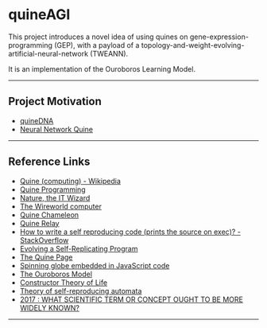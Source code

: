# quineAGI

This project introduces a novel idea of using quines on gene-expression-programming (GEP), with a payload of a topology-and-weight-evolving-artificial-neural-network (TWEANN).

It is an implementation of the Ouroboros Learning Model.

___

## Project Motivation

* [quineDNA](https://github.com/prince-ph0en1x/quineDNA)
* [Neural Network Quine](https://arxiv.org/abs/1803.05859)
___

## Reference Links

* [Quine (computing) - Wikipedia](https://en.wikipedia.org/wiki/Quine_(computing))
* [Quine Programming](https://github.com/prince-ph0en1x/Quines)
* [Nature, the IT Wizard](http://nautil.us/issue/48/chaos/nature-the-it-wizard-rp)
* [The Wireworld computer](https://www.quinapalus.com/wires11.html)
* [Quine Chameleon](https://github.com/coolwanglu/quine-chameleon)
* [Quine Relay](https://github.com/mame/quine-relay)
* [How to write a self reproducing code (prints the source on exec)? - StackOverflow](https://stackoverflow.com/questions/105725/how-to-write-a-self-reproducing-code-prints-the-source-on-exec)
* [Evolving a Self-Replicating Program](http://www.ooblick.com/software/evolve/)
* [The Quine Page](https://www.nyx.net/~gthompso/quine.htm)
* [Spinning globe embedded in JavaScript code](http://aem1k.com/world/)
* [The Ouroboros Model](https://arxiv.org/abs/0805.2815)
* [Constructor Theory of Life](https://arxiv.org/abs/1407.0681)
* [Theory of self-reproducing automata](https://archive.org/details/theoryofselfrepr00vonn_0)
* [2017 : WHAT SCIENTIFIC TERM OR CONCEPT OUGHT TO BE MORE WIDELY KNOWN?](https://www.edge.org/response-detail/27091)
											
---
